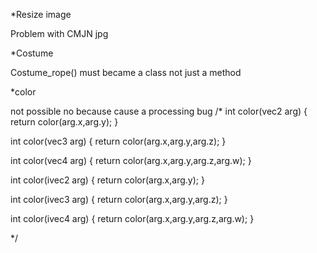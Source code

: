 *Resize image 

Problem with CMJN jpg

*Costume

Costume_rope() must became a class not just a method


*color

not possible no because cause a processing bug
/*
int color(vec2 arg) {
  return color(arg.x,arg.y);
}

int color(vec3 arg) {
  return color(arg.x,arg.y,arg.z);
}

int color(vec4 arg) {
  return color(arg.x,arg.y,arg.z,arg.w);
}

int color(ivec2 arg) {
  return color(arg.x,arg.y);
}

int color(ivec3 arg) {
  return color(arg.x,arg.y,arg.z);
}

int color(ivec4 arg) {
  return color(arg.x,arg.y,arg.z,arg.w);
}

*/